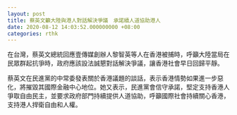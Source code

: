 ```yaml
---
layout: post
title: 蔡英文籲大陸與港人對話解決爭議　承諾續人道協助港人
date: 2020-08-12 14:03:52.000000000 +08:00
categories: rthk
---
```


在台灣，蔡英文總統回應壹傳媒創辦人黎智英等人在香港被捕時，呼籲大陸當局在民眾群起抗爭時，政府應該設法誠懇對話解決爭議，讓香港社會早日回歸平靜。

蔡英文在民進黨的中常委發表關於香港議題的談話，表示香港情勢如果進一步惡化，將摧毀其國際金融中心地位。她又表示，民進黨會信守承諾，堅定支持香港人爭取自由民主，並要求政府部門持續提供人道協助，呼籲國際社會持續關心香港，支持港人捍衛自由和人權。
